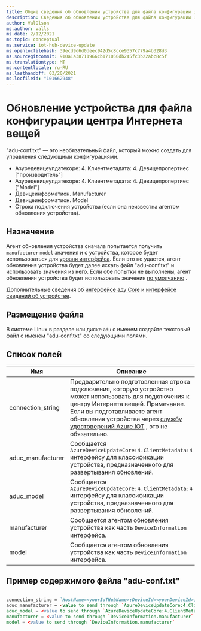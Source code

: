 ```yaml
---
title: Общие сведения об обновлении устройства для файла конфигурации центра Интернета вещей Azure | Документация Майкрософт
description: Сведения об обновлении устройства для файла конфигурации центра Интернета вещей Azure.
author: ValOlson
ms.author: valls
ms.date: 2/12/2021
ms.topic: conceptual
ms.service: iot-hub-device-update
ms.openlocfilehash: 39ecd9d6d0deec942d5c8cce9357c779a4b328d3
ms.sourcegitcommit: 910a1a38711966cb171050db245fc3b22abc8c5f
ms.translationtype: MT
ms.contentlocale: ru-RU
ms.lasthandoff: 03/20/2021
ms.locfileid: "101662948"
---
```

# <a name="device-update-for-iot-hub-configuration-file"></a>Обновление устройства для файла конфигурации центра Интернета вещей

"adu-conf.txt" — это необязательный файл, который можно создать для управления следующими конфигурациями.

* Азуредевицеупдатекоре: 4. Клиентметадата: 4. Девицепропертиес ["производитель"]
* Азуредевицеупдатекоре: 4. Клиентметадата: 4. Девицепропертиес ["Model"]
* Девицеинформатион. Manufacturer
* Девицеинформатион. Model
* Строка подключения устройства (если она неизвестна агентом обновления устройства).

## <a name="purpose"></a>Назначение
Агент обновления устройства сначала попытается получить `manufacturer` `model` значения и с устройства, которое будет использоваться для [уровня интерфейса](device-update-agent-overview.md#the-interface-layer). Если это не удается, агент обновления устройства будет далее искать файл "adu-conf.txt" и использовать значения из него. Если обе попытки не выполнены, агент обновления устройства будет использовать значения [по умолчанию](https://github.com/Azure/iot-hub-device-update/blob/main/CMakeLists.txt) .

Дополнительные сведения об [интерфейсе аду Core](https://github.com/Azure/iot-hub-device-update/tree/main/src/agent/adu_core_interface) и [интерфейсе сведений об устройстве](https://github.com/Azure/iot-hub-device-update/tree/main/src/agent/device_info_interface).

## <a name="file-location"></a>Размещение файла

В системе Linux в разделе или диске `adu` с именем создайте текстовый файл с именем "adu-conf.txt" со следующими полями.

## <a name="list-of-fields"></a>Список полей

|Имя|Описание|
|-----------|--------------------|
|connection_string|Предварительно подготовленная строка подключения, которую устройство может использовать для подключения к центру Интернета вещей. Примечание. Если вы подготавливаете агент обновления устройства через [службу удостоверений Azure IOT](https://azure.github.io/iot-identity-service/) , это не обязательно.|
|aduc_manufacturer|Сообщается `AzureDeviceUpdateCore:4.ClientMetadata:4` интерфейсу для классификации устройства, предназначенного для развертывания обновлений.|
|aduc_model|Сообщается `AzureDeviceUpdateCore:4.ClientMetadata:4` интерфейсу для классификации устройства, предназначенного для развертывания обновлений.|
|manufacturer|Сообщается агентом обновления устройства как часть `DeviceInformation` интерфейса.|
|model|Сообщается агентом обновления устройства как часть `DeviceInformation` интерфейса.|

## <a name="example-adu-conftxt-file-contents"></a>Пример содержимого файла "adu-conf.txt"

```markdown

connection_string = `HostName=<yourIoTHubName>;DeviceId=<yourDeviceId>;SharedAccessKey=<yourSharedAccessKey>`
aduc_manufacturer = <value to send through `AzureDeviceUpdateCore:4.ClientMetadata:4.deviceProperties["manufacturer"]`
aduc_model = <value to send through `AzureDeviceUpdateCore:4.ClientMetadata:4.deviceProperties["model"]`
manufacturer = <value to send through `DeviceInformation.manufacturer`
model = <value to send through `DeviceInformation.manufacturer`
```
